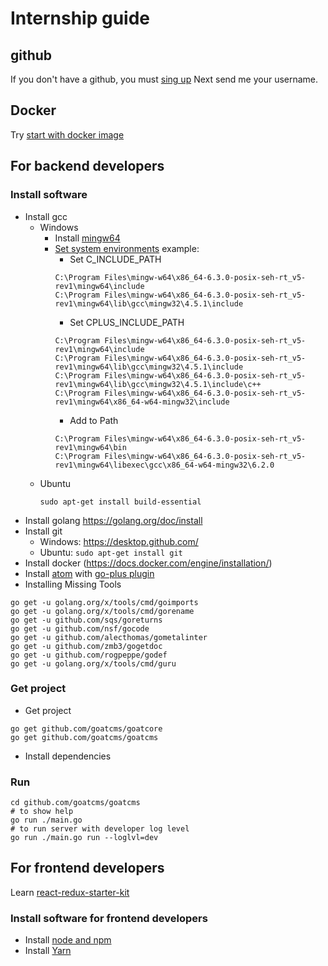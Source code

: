 
# Internship guide

## github
If you don't have a github, you must [sing up](https://github.com/join?source=header-home)
Next send me your username.

## Docker
Try [start with docker image](docs\intership_guide.md)

## For backend developers

### Install software
* Install gcc
  * Windows
    * Install [mingw64](http://mingw-w64.org/doku.php/download)
    * [Set system environments](https://superuser.com/questions/949560/how-do-i-set-system-environment-variables-in-windows-10) example:
      * Set C_INCLUDE_PATH
      ```
      C:\Program Files\mingw-w64\x86_64-6.3.0-posix-seh-rt_v5-rev1\mingw64\include
      C:\Program Files\mingw-w64\x86_64-6.3.0-posix-seh-rt_v5-rev1\mingw64\lib\gcc\mingw32\4.5.1\include
      ```
      * Set CPLUS_INCLUDE_PATH
      ```
      C:\Program Files\mingw-w64\x86_64-6.3.0-posix-seh-rt_v5-rev1\mingw64\include
      C:\Program Files\mingw-w64\x86_64-6.3.0-posix-seh-rt_v5-rev1\mingw64\lib\gcc\mingw32\4.5.1\include
      C:\Program Files\mingw-w64\x86_64-6.3.0-posix-seh-rt_v5-rev1\mingw64\lib\gcc\mingw32\4.5.1\include\c++
      C:\Program Files\mingw-w64\x86_64-6.3.0-posix-seh-rt_v5-rev1\mingw64\x86_64-w64-mingw32\include
      ```
      * Add to Path
      ```
      C:\Program Files\mingw-w64\x86_64-6.3.0-posix-seh-rt_v5-rev1\mingw64\bin
      C:\Program Files\mingw-w64\x86_64-6.3.0-posix-seh-rt_v5-rev1\mingw64\libexec\gcc\x86_64-w64-mingw32\6.2.0
      ```
  * Ubuntu
    ```
    sudo apt-get install build-essential
    ```
* Install golang
https://golang.org/doc/install
* Install git
  * Windows: https://desktop.github.com/
  * Ubuntu: `sudo apt-get install git`
* Install docker (https://docs.docker.com/engine/installation/)
* Install [atom](https://atom.io/) with [go-plus plugin](https://atom.io/packages/go-plus)
* Installing Missing Tools
```
go get -u golang.org/x/tools/cmd/goimports
go get -u golang.org/x/tools/cmd/gorename
go get -u github.com/sqs/goreturns
go get -u github.com/nsf/gocode
go get -u github.com/alecthomas/gometalinter
go get -u github.com/zmb3/gogetdoc
go get -u github.com/rogpeppe/godef
go get -u golang.org/x/tools/cmd/guru
```

### Get project
* Get project
```
go get github.com/goatcms/goatcore
go get github.com/goatcms/goatcms
```
* Install dependencies

### Run
```
cd github.com/goatcms/goatcms
# to show help
go run ./main.go
# to run server with developer log level
go run ./main.go run --loglvl=dev
```

## For frontend developers
Learn [react-redux-starter-kit](https://github.com/davezuko/react-redux-starter-kit)

### Install software for frontend developers
* Install [node and npm](https://nodejs.org/)
* Install [Yarn](https://yarnpkg.com/lang/en/docs/install/)
